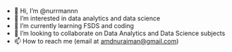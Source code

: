 - 👋 Hi, I’m @nurrmannn
- 👀 I’m interested in data analytics and data science
- 🌱 I’m currently learning FSDS and coding
- 💞️ I’m looking to collaborate on Data Analytics and Data Science subjects
- 📫 How to reach me (email at amdnuraiman@gmail.com)

<!---
nurrmannn/nurrmannn is a ✨ special ✨ repository because its `README.md` (this file) appears on your GitHub profile.
You can click the Preview link to take a look at your changes.
--->
